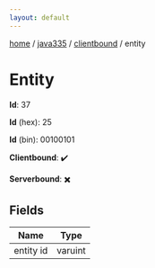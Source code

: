```yaml
---
layout: default
---
```


[home](/)  /  [java335](/protocol/java335)  /  [clientbound](/protocol/java335/clientbound)  /  entity

# Entity

**Id**: 37

**Id** (hex): 25

**Id** (bin): 00100101

**Clientbound**: ✔️

**Serverbound**: ✖️

## Fields

Name | Type
---|---
entity id | varuint
